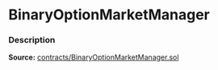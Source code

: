 # BinaryOptionMarketManager

### Description <a href="description" id="description"></a>

**Source:** [contracts/BinaryOptionMarketManager.sol](https://github.com/perifinance/peri-finance/blob/master/contracts/BinaryOptionMarketManager.sol)
